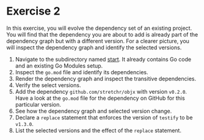# Exercise 2

In this exercise, you will evolve the dependency set of an existing project. You will find that the dependency you are about to add is already part of the dependency graph but with a different version. For a clearer picture, you will inspect the dependency graph and identify the selected versions.

1. Navigate to the subdirectory named [start](./start). It already contains Go code and an existing Go Modules setup.
2. Inspect the `go.mod` file and identify its dependencies.
3. Render the dependency graph and inspect the transitive dependencies.
4. Verify the select versions.
5. Add the dependency `github.com/stretchr/objx` with version `v0.2.0`. Have a look at the `go.mod` file for the dependency on GitHub for this particular version.
6. See how the dependency graph and selected version change.
7. Declare a `replace` statement that enforces the version of `testify` to be `v1.3.0`.
8. List the selected versions and the effect of the `replace` statement.